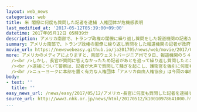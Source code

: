 ```yaml
---
layout: web_news
categories: web
title: 米 閣僚に何度も質問した記者を逮捕 人権団体が危機感表明
last_modified_at: '2017-05-12T05:39:00+09:00'
datetime: 2017年05月12日 05時39分
description: アメリカ南部で、トランプ政権の閣僚に繰り返し質問をした報道機関の記者が政府の活動を妨害したとして警察に逮捕され、人権団体は、トランプ政権がメディアを攻撃していることと無関係ではないとして、「言論の自由への攻撃だ」との声明を出し、危機感を表明しました。
summary: アメリカ南部で、トランプ政権の閣僚に繰り返し質問をした報道機関の記者が政府の活動を妨害したとして警察に逮捕され、人権団体は、トランプ政権がメディアを攻撃していることと無関係ではないとして、「言論の自由への攻撃だ」との声明を出し、危機感を表明しました。
movie_url: https://newswebeasy.github.io/ja201705/news/web/movie/2017/05/12/k10010978641000.mp4
more: アメリカのメディアによりますと、南部ウェストバージニア州で９日、報道機関の５４歳の男性記者が、州議会を訪れていたトランプ政権の閣僚の１人、プライス厚生長官に対し、オバマ前政権の医療保険制度改革いわゆるオバマケアの代替案について議事堂の廊下で質問しました。<br
  /><br />しかし、長官が質問に答えなかったため記者があとを追って繰り返し質問したところ、警察が記者を引き離したうえ政府の活動を妨害したとして手錠をかけて逮捕しました。記者はおよそ８時間にわたって拘束されたあと、保釈金５０００ドル（日本円でおよそ５７万円）を納め、保釈されました。<br
  /><br />逮捕について警察は、記者が大声で質問して騒ぎを起こし、護衛官を強引に何度も突破しようとしたためだとしていますが、記者は「質問の答えを得ようと自分の仕事をしていただけだ」と話しています。<br
  /><br />ニューヨークに本部を置く有力な人権団体「アメリカ自由人権協会」は今回の事件について、トランプ政権がメディアを攻撃していることと無関係ではないとして「言論の自由への攻撃だ」との声明を出し、危機感を表明しました。
body:
- text: ''
  title: ''
easy_news_url: /news/easy/2017/05/12/アメリカ-長官に何度も質問した記者を逮捕する/
source_url: http://www3.nhk.or.jp/news/html/20170512/k10010978641000.html
...
```

